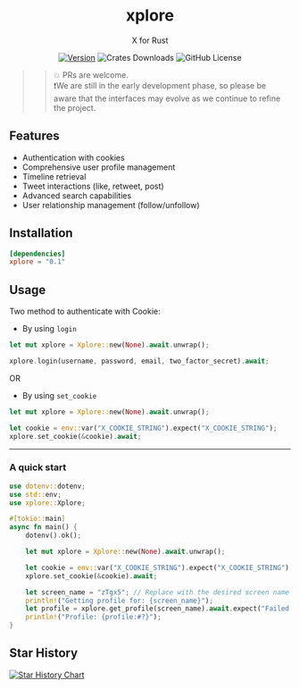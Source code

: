 <div align="center">

# xplore   
X for Rust

[![Version](https://img.shields.io/crates/v/xplore)](https://crates.io/crates/xplore)
![Crates Downloads](https://img.shields.io/crates/d/xplore?logo=rust)
![GitHub License](https://img.shields.io/github/license/solagent-rs/xplore)

</div>

>> 💥 PRs are welcome.   
>> ❗We are still in the early development phase, so please be aware that the interfaces may evolve as we continue to refine the project.

## Features
- Authentication with cookies
- Comprehensive user profile management
- Timeline retrieval
- Tweet interactions (like, retweet, post)
- Advanced search capabilities
- User relationship management (follow/unfollow)

## Installation
```toml
[dependencies]
xplore = "0.1"
```

## Usage
Two method to authenticate with Cookie:
* By using `login`
```rust
let mut xplore = Xplore::new(None).await.unwrap();

xplore.login(username, password, email, two_factor_secret).await;
```

OR

* By using `set_cookie`
```rust
let mut xplore = Xplore::new(None).await.unwrap();

let cookie = env::var("X_COOKIE_STRING").expect("X_COOKIE_STRING");
xplore.set_cookie(&cookie).await;
```

--- 

### A quick start
```rust
use dotenv::dotenv;
use std::env;
use xplore::Xplore;

#[tokio::main]
async fn main() {
    dotenv().ok();

    let mut xplore = Xplore::new(None).await.unwrap();

    let cookie = env::var("X_COOKIE_STRING").expect("X_COOKIE_STRING");
    xplore.set_cookie(&cookie).await;

    let screen_name = "zTgx5"; // Replace with the desired screen name
    println!("Getting profile for: {screen_name}");
    let profile = xplore.get_profile(screen_name).await.expect("Failed to get profile");
    println!("Profile: {profile:#?}");
}
```

## Star History
[![Star History Chart](https://api.star-history.com/svg?repos=zTgx/xplore&type=Date)](https://www.star-history.com/#zTgx/xplore&Date)
